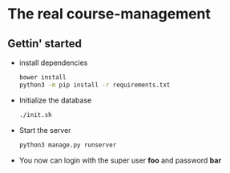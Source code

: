 # The real course-management

## Gettin' started

* install dependencies

  ```bash
  bower install
  python3 -m pip install -r requirements.txt
  ```

* Initialize the database

  ```bash
  ./init.sh
  ```

* Start the server

  ```bash
  python3 manage.py runserver
  ```

* You now can login with the super user **foo** and password **bar**

